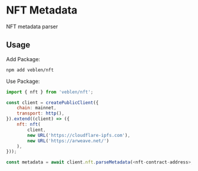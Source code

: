 # NFT Metadata

NFT metadata parser

## Usage

Add Package:

```sh
npm add veblen/nft
```

Use Package:

```javascript
import { nft } from 'veblen/nft';

const client = createPublicClient({
    chain: mainnet,
    transport: http(),
}).extend((client) => ({
    nft: nft(
        client, 
        new URL('https://cloudflare-ipfs.com'), 
        new URL('https://arweave.net/')
    ),
}));

const metadata = await client.nft.parseMetadata(<nft-contract-address>, 1n);
```